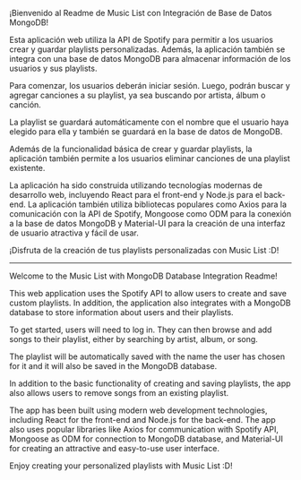 ¡Bienvenido al Readme de Music List con Integración de Base de Datos MongoDB!

Esta aplicación web utiliza la API de Spotify para permitir a los usuarios crear y guardar playlists personalizadas. Además, la aplicación también se integra con una base de datos MongoDB para almacenar información de los usuarios y sus playlists.

Para comenzar, los usuarios deberán iniciar sesión. Luego, podrán buscar y agregar canciones a su playlist, ya sea buscando por artista, álbum o canción.

La playlist se guardará automáticamente con el nombre que el usuario haya elegido para ella y también se guardará en la base de datos de MongoDB.

Además de la funcionalidad básica de crear y guardar playlists, la aplicación también permite a los usuarios eliminar canciones de una playlist existente.

La aplicación ha sido construida utilizando tecnologías modernas de desarrollo web, incluyendo React para el front-end y Node.js para el back-end. La aplicación también utiliza bibliotecas populares como Axios para la comunicación con la API de Spotify, Mongoose como ODM para la conexión a la base de datos MongoDB y Material-UI para la creación de una interfaz de usuario atractiva y fácil de usar.

¡Disfruta de la creación de tus playlists personalizadas con Music List :D!

-------------------------------------------------------------------------------------------------------------------------------------------------------------------------------------------------------------------------------------

Welcome to the Music List with MongoDB Database Integration Readme!

This web application uses the Spotify API to allow users to create and save custom playlists. In addition, the application also integrates with a MongoDB database to store information about users and their playlists.

To get started, users will need to log in. They can then browse and add songs to their playlist, either by searching by artist, album, or song.

The playlist will be automatically saved with the name the user has chosen for it and it will also be saved in the MongoDB database.

In addition to the basic functionality of creating and saving playlists, the app also allows users to remove songs from an existing playlist.

The app has been built using modern web development technologies, including React for the front-end and Node.js for the back-end. The app also uses popular libraries like Axios for communication with Spotify API, Mongoose as ODM for connection to MongoDB database, and Material-UI for creating an attractive and easy-to-use user interface.

Enjoy creating your personalized playlists with Music List :D!